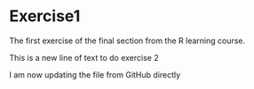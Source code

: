 # Exercise1

The first exercise of the final section from the R learning course.

This is a new line of text to do exercise 2

I am now updating the file from GitHub directly 
